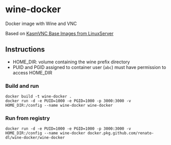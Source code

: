 # wine-docker
Docker image with Wine and VNC

Based on [KasmVNC Base Images from LinuxServer](https://github.com/linuxserver/docker-baseimage-kasmvnc)

## Instructions
* HOME_DIR: volume containing the wine prefix directory
* PUID and PGID assigned to container user (`abc`) must have permission to access HOME_DIR
### Build and run
    docker build -t wine-docker .
    docker run -d -e PUID=1000 -e PGID=1000 -p 3000:3000 -v HOME_DIR:/config --name wine-docker wine-docker

### Run from registry
    docker run -d -e PUID=1000 -e PGID=1000 -p 3000:3000 -v HOME_DIR:/config --name wine-docker docker.pkg.github.com/renato-dl/wine-docker/wine-docker
